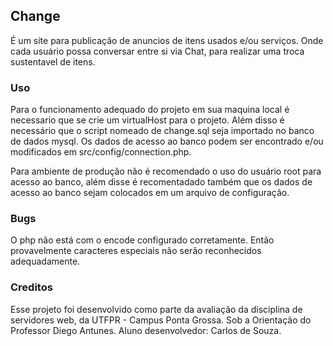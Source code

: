 ## Change
É um site para publicação de anuncios de itens usados e/ou serviços.
Onde cada usuário possa conversar entre si via Chat, para realizar uma troca sustentavel de itens.

### Uso
Para o funcionamento adequado do projeto em sua maquina local é necessario que se crie um virtualHost para o projeto.
Além disso é necessário que o script nomeado de change.sql seja importado no banco de dados mysql.
Os dados de acesso ao banco podem ser encontrado e/ou modificados em src/config/connection.php.

Para ambiente de produção não é recomendado o uso do usuário root para acesso ao banco,
além disse é recomentadado também que os dados de acesso ao banco sejam colocados em um arquivo de configuração.

### Bugs
O php não está com o encode configurado corretamente. Então provavelmente caracteres especiais não serão reconhecidos adequadamente.

### Creditos
Esse projeto foi desenvolvido como parte da avaliação da disciplina de servidores web, da UTFPR - Campus Ponta Grossa. Sob a Orientação do Professor Diego Antunes.
Aluno desenvolvedor: Carlos de Souza.